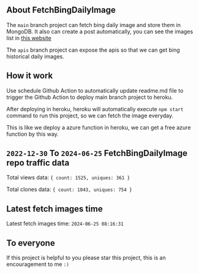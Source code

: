 ## About FetchBingDailyImage

The `main` branch project can fetch bing daily image and store them in MongoDB.
It also can create a post automatically, you can see the images list in [this website](https://oursalbum.netlify.app)

The `apis` branch project can expose the apis so that we can get bing historical daily images.

## How it work

Use schedule Github Action to automatically update readme.md file to trigger the Github Action to deploy main branch project to heroku.

After deploying in heroku, heroku will automatically execute `npm start` command to run this project, so we can fetch the image everyday.

This is like we deploy a azure function in heroku, we can get a free azure function by this way.

## `2022-12-30` To `2024-06-25` FetchBingDailyImage repo traffic data

Total views data: `{ count: 1525, uniques: 361 }`

Total clones data: `{ count: 1043, uniques: 754 }`

## Latest fetch images time

Latest fetch images time: `2024-06-25 08:16:31`

## To everyone

If this project is helpful to you please star this project, this is an encouragement to me `:)`



